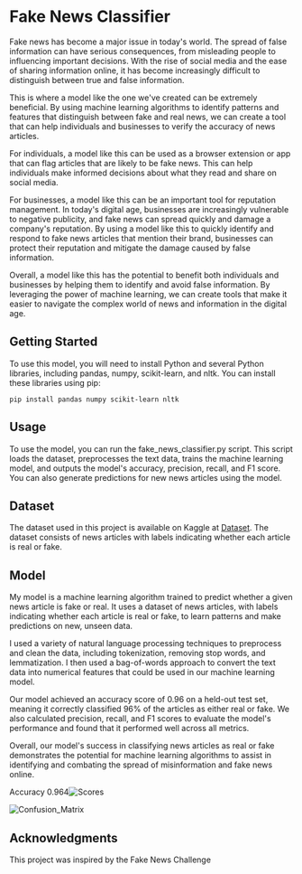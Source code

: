 # Fake News Classifier

Fake news has become a major issue in today's world. The spread of false information can have serious consequences, from misleading people to influencing important decisions. With the rise of social media and the ease of sharing information online, it has become increasingly difficult to distinguish between true and false information.

This is where a model like the one we've created can be extremely beneficial. By using machine learning algorithms to identify patterns and features that distinguish between fake and real news, we can create a tool that can help individuals and businesses to verify the accuracy of news articles.

For individuals, a model like this can be used as a browser extension or app that can flag articles that are likely to be fake news. This can help individuals make informed decisions about what they read and share on social media.

For businesses, a model like this can be an important tool for reputation management. In today's digital age, businesses are increasingly vulnerable to negative publicity, and fake news can spread quickly and damage a company's reputation. By using a model like this to quickly identify and respond to fake news articles that mention their brand, businesses can protect their reputation and mitigate the damage caused by false information.

Overall, a model like this has the potential to benefit both individuals and businesses by helping them to identify and avoid false information. By leveraging the power of machine learning, we can create tools that make it easier to navigate the complex world of news and information in the digital age.
## Getting Started

To use this model, you will need to install Python and several Python libraries, including pandas, numpy, scikit-learn, and nltk. You can install these libraries using pip:

```pip install pandas numpy scikit-learn nltk```

## Usage

To use the model, you can run the fake_news_classifier.py script. This script loads the dataset, preprocesses the text data, trains the machine learning model, and outputs the model's accuracy, precision, recall, and F1 score. You can also generate predictions for new news articles using the model.

## Dataset

The dataset used in this project is available on Kaggle at [Dataset](https://www.kaggle.com/c/fake-news/data). The dataset consists of news articles with labels indicating whether each article is real or fake.

## Model

My model is a machine learning algorithm trained to predict whether a given news article is fake or real. It uses a dataset of news articles, with labels indicating whether each article is real or fake, to learn patterns and make predictions on new, unseen data.

I used a variety of natural language processing techniques to preprocess and clean the data, including tokenization, removing stop words, and lemmatization. I then used a bag-of-words approach to convert the text data into numerical features that could be used in our machine learning model.

Our model achieved an accuracy score of 0.96 on a held-out test set, meaning it correctly classified 96% of the articles as either real or fake. We also calculated precision, recall, and F1 scores to evaluate the model's performance and found that it performed well across all metrics.

Overall, our model's success in classifying news articles as real or fake demonstrates the potential for machine learning algorithms to assist in identifying and combating the spread of misinformation and fake news online.


Accuracy	0.964![Scores](https://user-images.githubusercontent.com/80132877/235819319-e7e799d0-9c4b-4f40-b13e-0fe7f94e3d93.png)

![Confusion_Matrix](https://user-images.githubusercontent.com/80132877/235818579-100e93bd-2b4d-46d9-8286-eef6510ac5d5.png)

## Acknowledgments

This project was inspired by the Fake News Challenge
